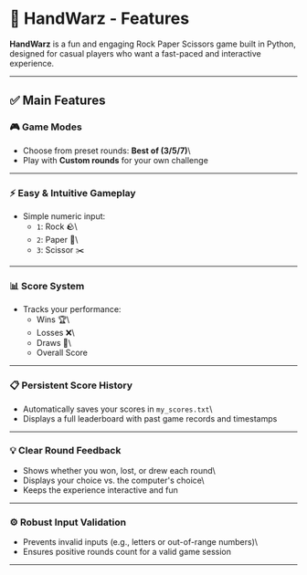 # 🚀 HandWarz - Features

**HandWarz** is a fun and engaging Rock Paper Scissors game built in
Python, designed for casual players who want a fast-paced and
interactive experience.

------------------------------------------------------------------------

## ✅ Main Features

### 🎮 Game Modes

-   Choose from preset rounds: **Best of (3/5/7)**\
-   Play with **Custom rounds** for your own challenge

------------------------------------------------------------------------

### ⚡ Easy & Intuitive Gameplay

-   Simple numeric input:
    -   `1`: Rock 🪨\
    -   `2`: Paper 📄\
    -   `3`: Scissor ✂️

------------------------------------------------------------------------

### 📊 Score System

-   Tracks your performance:
    -   Wins 🏆\
    -   Losses ❌\
    -   Draws 🤝\
    -   Overall Score

------------------------------------------------------------------------

### 📋 Persistent Score History

-   Automatically saves your scores in `my_scores.txt`\
-   Displays a full leaderboard with past game records and timestamps

------------------------------------------------------------------------

### 💡 Clear Round Feedback

-   Shows whether you won, lost, or drew each round\
-   Displays your choice vs. the computer's choice\
-   Keeps the experience interactive and fun

------------------------------------------------------------------------

### ⚙️ Robust Input Validation

-   Prevents invalid inputs (e.g., letters or out-of-range numbers)\
-   Ensures positive rounds count for a valid game session

------------------------------------------------------------------------
